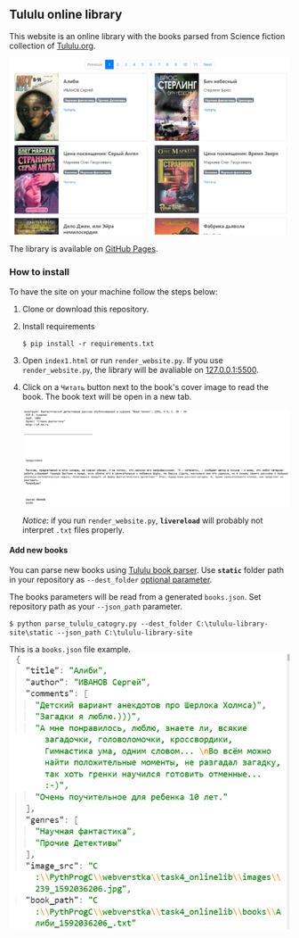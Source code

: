 ## Tululu online library

This website is an online library with the books parsed from Science fiction collection of [Tululu.org](http://tululu.org/l55/).

![Page 1](screenshots/site.png)

The library is available on [GitHub Pages](https://kmnrm.github.io/tululu-library-site/pages/index1.html).

### How to install

To have the site on your machine follow the steps below:
1. Clone or download this repository.
2. Install requirements
    ```
    $ pip install -r requirements.txt
    ```
3. Open `index1.html` or run `render_website.py`. If you use `render_website.py`, the library will be avaliable on [127.0.0.1:5500](http://127.0.0.1:5500/pages/index1.html).

4. Click on a `Читать` button next to the book's cover image to read the book. The book text will be open in a new tab.

    ![Page 1](screenshots/book1-text.png)
    
    _Notice:_ if you run `render_website.py`, **`livereload`** will probably not interpret `.txt` files properly.
    
#### Add new books

You can parse new books using [Tululu book parser](https://github.com/kmnrm/online_library_parser).
Use **`static`** folder path in your repository as `--dest_folder` [optional parameter](https://github.com/kmnrm/online_library_parser#getting-started). 
    
The books parameters will be read from a generated `books.json`. Set repository path as your `--json_path` parameter.

```
$ python parse_tululu_catogry.py --dest_folder C:\tululu-library-site\static --json_path C:\tululu-library-site
```

This is a `books.json` file example.
![books.json](screenshots/books_json.png)
